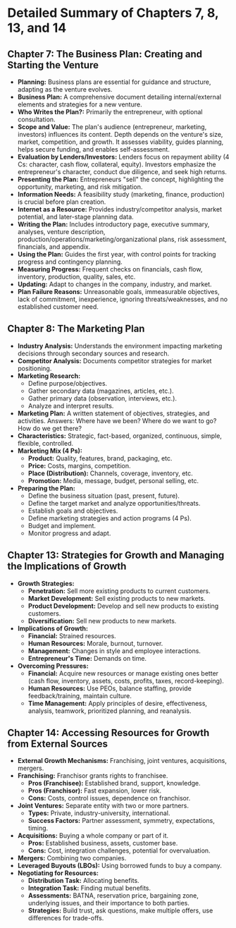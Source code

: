 # Detailed Summary of Chapters 7, 8, 13, and 14

## Chapter 7: The Business Plan: Creating and Starting the Venture

*   **Planning:** Business plans are essential for guidance and structure, adapting as the venture evolves.
*   **Business Plan:** A comprehensive document detailing internal/external elements and strategies for a new venture.
*   **Who Writes the Plan?:** Primarily the entrepreneur, with optional consultation.
*   **Scope and Value:** The plan's audience (entrepreneur, marketing, investors) influences its content. Depth depends on the venture's size, market, competition, and growth. It assesses viability, guides planning, helps secure funding, and enables self-assessment.
*   **Evaluation by Lenders/Investors:** Lenders focus on repayment ability (4 Cs: character, cash flow, collateral, equity). Investors emphasize the entrepreneur's character, conduct due diligence, and seek high returns.
*   **Presenting the Plan:** Entrepreneurs "sell" the concept, highlighting the opportunity, marketing, and risk mitigation.
*   **Information Needs:** A feasibility study (marketing, finance, production) is crucial before plan creation.
*   **Internet as a Resource:** Provides industry/competitor analysis, market potential, and later-stage planning data.
*   **Writing the Plan:** Includes introductory page, executive summary, analyses, venture description, production/operations/marketing/organizational plans, risk assessment, financials, and appendix.
*   **Using the Plan:** Guides the first year, with control points for tracking progress and contingency planning.
*   **Measuring Progress:** Frequent checks on financials, cash flow, inventory, production, quality, sales, etc.
*   **Updating:** Adapt to changes in the company, industry, and market.
*   **Plan Failure Reasons:** Unreasonable goals, immeasurable objectives, lack of commitment, inexperience, ignoring threats/weaknesses, and no established customer need.

## Chapter 8: The Marketing Plan

*   **Industry Analysis:** Understands the environment impacting marketing decisions through secondary sources and research.
*   **Competitor Analysis:** Documents competitor strategies for market positioning.
*   **Marketing Research:**
    *   Define purpose/objectives.
    *   Gather secondary data (magazines, articles, etc.).
    *   Gather primary data (observation, interviews, etc.).
    *   Analyze and interpret results.
*   **Marketing Plan:** A written statement of objectives, strategies, and activities. Answers: Where have we been? Where do we want to go? How do we get there?
*   **Characteristics:** Strategic, fact-based, organized, continuous, simple, flexible, controlled.
*   **Marketing Mix (4 Ps):**
    *   **Product:** Quality, features, brand, packaging, etc.
    *   **Price:** Costs, margins, competition.
    *   **Place (Distribution):** Channels, coverage, inventory, etc.
    *   **Promotion:** Media, message, budget, personal selling, etc.
*   **Preparing the Plan:**
    *   Define the business situation (past, present, future).
    *   Define the target market and analyze opportunities/threats.
    *   Establish goals and objectives.
    *   Define marketing strategies and action programs (4 Ps).
    *   Budget and implement.
    *   Monitor progress and adapt.

## Chapter 13: Strategies for Growth and Managing the Implications of Growth

*   **Growth Strategies:**
    *   **Penetration:** Sell more existing products to current customers.
    *   **Market Development:** Sell existing products to new markets.
    *   **Product Development:** Develop and sell new products to existing customers.
    *   **Diversification:** Sell new products to new markets.
*   **Implications of Growth:**
    *   **Financial:** Strained resources.
    *   **Human Resources:** Morale, burnout, turnover.
    *   **Management:** Changes in style and employee interactions.
    *   **Entrepreneur's Time:** Demands on time.
*   **Overcoming Pressures:**
    *   **Financial:** Acquire new resources or manage existing ones better (cash flow, inventory, assets, costs, profits, taxes, record-keeping).
    *   **Human Resources:** Use PEOs, balance staffing, provide feedback/training, maintain culture.
    *   **Time Management:** Apply principles of desire, effectiveness, analysis, teamwork, prioritized planning, and reanalysis.

## Chapter 14: Accessing Resources for Growth from External Sources

*   **External Growth Mechanisms:** Franchising, joint ventures, acquisitions, mergers.
*   **Franchising:** Franchisor grants rights to franchisee.
    *   **Pros (Franchisee):** Established brand, support, knowledge.
    *   **Pros (Franchisor):** Fast expansion, lower risk.
    *   **Cons:** Costs, control issues, dependence on franchisor.
*   **Joint Ventures:** Separate entity with two or more partners.
    *   **Types:** Private, industry-university, international.
    *   **Success Factors:** Partner assessment, symmetry, expectations, timing.
*   **Acquisitions:** Buying a whole company or part of it.
    *   **Pros:** Established business, assets, customer base.
    *   **Cons:** Cost, integration challenges, potential for overvaluation.
*   **Mergers:** Combining two companies.
*   **Leveraged Buyouts (LBOs):** Using borrowed funds to buy a company.
*   **Negotiating for Resources:**
    *   **Distribution Task:** Allocating benefits.
    *   **Integration Task:** Finding mutual benefits.
    *   **Assessments:** BATNA, reservation price, bargaining zone, underlying issues, and their importance to both parties.
    *   **Strategies:** Build trust, ask questions, make multiple offers, use differences for trade-offs.
